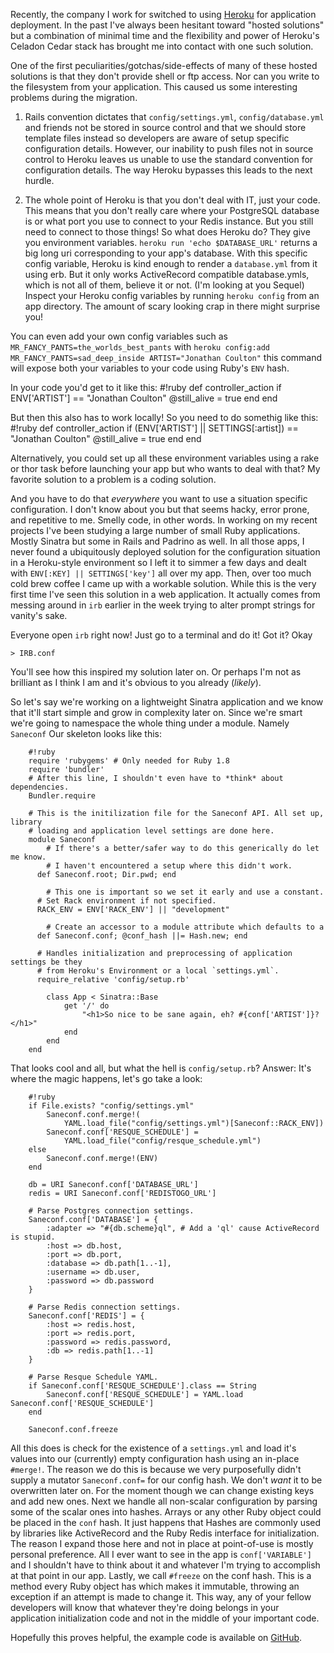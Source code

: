 <markdown>

Recently, the company I work for switched to using [Heroku][H] for application deployment. In the past I've always been hesitant toward "hosted solutions" but a combination of minimal time and the flexibility and power of Heroku's Celadon Cedar stack has brought me into contact with one such solution.

One of the first peculiarities/gotchas/side-effects of many of these hosted solutions is that they don't provide shell or ftp access. Nor can you write to the filesystem from your application. This caused us some interesting problems during the migration.

1. Rails convention dictates that `config/settings.yml`, `config/database.yml` and friends not be stored in source control and that we should store template files instead so developers are aware of setup specific configuration details. However, our inability to push files not in source control to Heroku leaves us unable to use the standard convention for configuration details. The way Heroku bypasses this leads to the next hurdle.

2. The whole point of Heroku is that you don't deal with IT, just your code. This means that you don't really care where your PostgreSQL database is or what port you use to connect to your Redis instance. But you still need to connect to those things! So what does Heroku do? They give you environment variables. `heroku run 'echo $DATABASE_URL'` returns a big long uri corresponding to your app's database. With this specific config variable, Heroku is kind enough to render a `database.yml` from it using erb. But it only works ActiveRecord compatible database.ymls, which is not all of them, believe it or not. (I'm looking at you Sequel) Inspect your Heroku config variables by running `heroku config` from an app directory. The amount of scary looking crap in there might surprise you!

You can even add your own config variables such as `MR_FANCY_PANTS=the_worlds_best_pants` with
`heroku config:add MR_FANCY_PANTS=sad_deep_inside ARTIST="Jonathan Coulton"` this command will expose both your variables to your code using Ruby's `ENV` hash.

In your code you'd get to it like this:
		#!ruby
		def controller_action
			if ENV['ARTIST'] == "Jonathan Coulton"
				@still_alive = true
			end
		end

But then this also has to work locally! So you need to do somethig like this:
		#!ruby
		def controller_action
			if (ENV['ARTIST'] || SETTINGS[:artist]) == "Jonathan Coulton"
				@still_alive = true
			end
		end

Alternatively, you could set up all these environment variables using a rake or thor task before launching your app but who wants to deal with that? My favorite solution to a problem is a coding solution.

And you have to do that *everywhere* you want to use a situation specific configuration. I don't know about you but that seems hacky, error prone, and repetitive to me. Smelly code, in other words. In working on my recent projects I've been studying a large number of small Ruby applications. Mostly Sinatra but some in Rails and Padrino as well. In all those apps, I never found a ubiquitously deployed solution for the configuration situation in a Heroku-style environment so I left it to simmer a few days and dealt with `ENV[:KEY] || SETTINGS['key']` all over my app. Then, over too much cold brew coffee I came up with a workable solution. While this is the very first time I've seen this solution in a web application. It actually comes from messing around in `irb` earlier in the week trying to alter prompt strings for vanity's sake.

Everyone open `irb` right now! Just go to a terminal and do it! Got it? Okay

`> IRB.conf`

You'll see how this inspired my solution later on. Or perhaps I'm not as brilliant as I think I am and it's obvious to you already (*likely*).

So let's say we're working on a lightweight Sinatra application and we know that it'll start simple and grow in complexity later on. Since we're smart we're going to namespace the whole thing under a module. Namely `Saneconf` Our skeleton looks like this:

		#!ruby
		require 'rubygems' # Only needed for Ruby 1.8
		require 'bundler'
		# After this line, I shouldn't even have to *think* about dependencies.
		Bundler.require
		
		# This is the initilization file for the Saneconf API. All set up, library
		# loading and application level settings are done here.
		module Saneconf
			# If there's a better/safer way to do this generically do let me know.
			# I haven't encountered a setup where this didn't work.
		  def Saneconf.root; Dir.pwd; end
		
			# This one is important so we set it early and use a constant.
		  # Set Rack environment if not specified.
		  RACK_ENV = ENV['RACK_ENV'] || "development"
		
			# Create an accessor to a module attribute which defaults to a
		  def Saneconf.conf; @conf_hash ||= Hash.new; end
		
		  # Handles initialization and preprocessing of application settings be they
		  # from Heroku's Environment or a local `settings.yml`.
		  require_relative 'config/setup.rb'
		
			class App < Sinatra::Base
				get '/' do
					"<h1>So nice to be sane again, eh? #{conf['ARTIST']}?</h1>"
				end
			end
		end

That looks cool and all, but what the hell is `config/setup.rb`? Answer: It's where the magic happens, let's go take a look:

		#!ruby
		if File.exists? "config/settings.yml"
			Saneconf.conf.merge!(
				YAML.load_file("config/settings.yml")[Saneconf::RACK_ENV])
			Saneconf.conf['RESQUE_SCHEDULE'] = 
				YAML.load_file("config/resque_schedule.yml")
		else
			Saneconf.conf.merge!(ENV)
		end
		
		db = URI Saneconf.conf['DATABASE_URL']
		redis = URI Saneconf.conf['REDISTOGO_URL']
		
		# Parse Postgres connection settings.
		Saneconf.conf['DATABASE'] = {
			:adapter => "#{db.scheme}ql", # Add a 'ql' cause ActiveRecord is stupid.
			:host => db.host,
			:port => db.port,
			:database => db.path[1..-1],
			:username => db.user,
			:password => db.password
		}
		
		# Parse Redis connection settings.
		Saneconf.conf['REDIS'] = {
			:host => redis.host,
			:port => redis.port,
			:password => redis.password,
			:db => redis.path[1..-1]
		}
		
		# Parse Resque Schedule YAML.
		if Saneconf.conf['RESQUE_SCHEDULE'].class == String
			Saneconf.conf['RESQUE_SCHEDULE'] = YAML.load Saneconf.conf['RESQUE_SCHEDULE']
		end
		
		Saneconf.conf.freeze

All this does is check for the existence of a `settings.yml` and load it's values into our (currently) empty configuration hash using an in-place `#merge!`. The reason we do this is because we very purposefully didn't supply a mutator `Saneconf.conf=` for our config hash. We don't *want* it to be overwritten later on. For the moment though we can change existing keys and add new ones. Next we handle all non-scalar configuration by parsing some of the scalar ones into hashes. Arrays or any other Ruby object could be placed in the `conf` hash. It just happens that Hashes are commonly used by libraries like ActiveRecord and the Ruby Redis interface for initialization. The reason I expand those here and not in place at point-of-use is mostly personal preference. All I ever want to see in the app is `conf['VARIABLE']` and I shouldn't have to think about it and whatever I'm trying to accomplish at that point in our app. Lastly, we call `#freeze` on the conf hash. This is a method every Ruby object has which makes it immutable, throwing an exception if an attempt is made to change it. This way, any of your fellow developers will know that whatever they're doing belongs in your application initialization code and not in the middle of your important code.


Hopefully this proves helpful, the example code is available on [GitHub][repo].

[H]: http://heroku.com
[repo]: http://github.com/nuclearsandwich/saneconf.git

</markdown>
